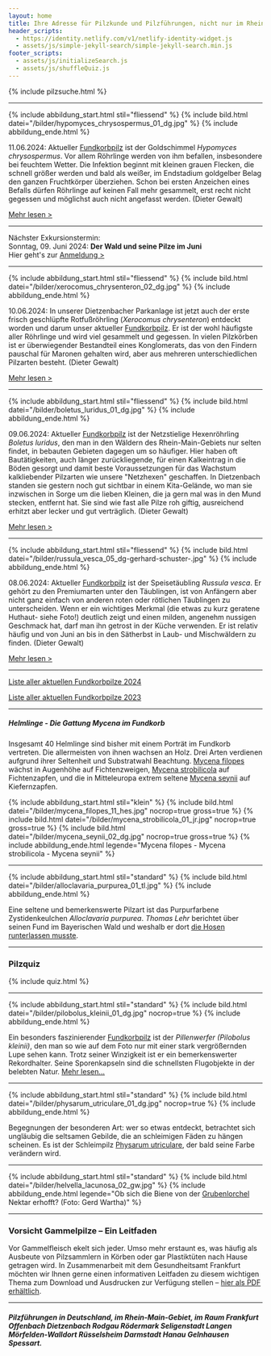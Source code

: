 ```yaml
---
layout: home
title: Ihre Adresse für Pilzkunde und Pilzführungen, nicht nur im Rhein-Main-Gebiet
header_scripts:
  - https://identity.netlify.com/v1/netlify-identity-widget.js
  - assets/js/simple-jekyll-search/simple-jekyll-search.min.js
footer_scripts:
  - assets/js/initializeSearch.js
  - assets/js/shuffleQuiz.js
---
```

{% include pilzsuche.html %}

- - -

{% include abbildung_start.html stil="fliessend" %}
{% include bild.html datei="/bilder/hypomyces_chrysospermus_01_dg.jpg" %}
{% include abbildung_ende.html %}

11.06.2024: Aktueller [Fundkorbpilz](AA "Glossar-") ist der Goldschimmel *Hypomyces chrysospermus*. Vor allem Röhrlinge werden von ihm befallen, insbesondere bei feuchtem Wetter. Die Infektion beginnt mit kleinen grauen Flecken, die schnell größer werden und bald als weißer, im Endstadium goldgelber Belag den ganzen Fruchtkörper überziehen. Schon bei ersten Anzeichen eines Befalls dürfen Röhrlinge auf keinen Fall mehr gesammelt, erst recht nicht gegessen und möglichst auch nicht angefasst werden. (Dieter Gewalt)

[Mehr lesen >](/pilze/hypomyces-chrysospermus-goldschimmel)

<div style="clear:  both"></div>

- - -

Nächster Exkursionstermin:\
Sonntag, 09. Juni 2024: **Der Wald und seine Pilze im Juni**\
Hier geht's zur [Anmeldung >](/termine)

- - -

{% include abbildung_start.html stil="fliessend" %}
{% include bild.html datei="/bilder/xerocomus_chrysenteron_02_dg.jpg" %}
{% include abbildung_ende.html %}

10.06.2024: In unserer Dietzenbacher Parkanlage ist jetzt auch der erste frisch geschlüpfte Rotfußröhrling (*Xerocomus chrysenteron*) entdeckt worden und darum unser aktueller [Fundkorbpilz](AA "Glossar-"). Er ist der wohl häufigste aller Röhrlinge und wird viel gesammelt und gegessen. In vielen Pilzkörben ist er überwiegender Bestandteil eines Konglomerats, das von den Findern pauschal für Maronen gehalten wird, aber aus mehreren unterschiedlichen Pilzarten besteht. (Dieter Gewalt)

[Mehr lesen >](/pilze/xerocomus-chrysenteron-gemeiner-rotfußröhrling)

<div style="clear:  both"></div>

- - -

{% include abbildung_start.html stil="fliessend" %}
{% include bild.html datei="/bilder/boletus_luridus_01_dg.jpg" %}
{% include abbildung_ende.html %}

09.06.2024: Aktueller [Fundkorbpilz](AA "Glossar-") ist der Netzstielige Hexenröhrling *Boletus luridus*, den man in den Wäldern des Rhein-Main-Gebiets nur selten findet, in bebauten Gebieten dagegen um so häufiger. Hier haben oft Bautätigkeiten, auch länger zurückliegende, für einen Kalkeintrag in die Böden gesorgt und damit beste Voraussetzungen für das Wachstum kalkliebender Pilzarten wie unsere "Netzhexen" geschaffen. In Dietzenbach standen sie gestern noch gut sichtbar in einem Kita-Gelände, wo man sie inzwischen in Sorge um die lieben Kleinen, die ja gern mal was in den Mund stecken, entfernt hat. Sie sind wie fast alle Pilze roh giftig, ausreichend erhitzt aber lecker und gut verträglich. (Dieter Gewalt)

[Mehr lesen >](/pilze/boletus-luridus-netzstieliger-hexenröhrling)

<div style="clear:  both"></div>

- - -

{% include abbildung_start.html stil="fliessend" %}
{% include bild.html datei="/bilder/russula_vesca_05_dg-gerhard-schuster-.jpg" %}
{% include abbildung_ende.html %}

08.06.2024: Aktueller [Fundkorbpilz](AA "Glossar-") ist der Speisetäubling *Russula vesca*. Er gehört zu den Premiumarten unter den Täublingen, ist von Anfängern aber nicht ganz einfach von anderen roten oder rötlichen Täublingen zu unterscheiden. Wenn er ein wichtiges Merkmal (die etwas zu kurz geratene Huthaut- siehe Foto!) deutlich zeigt und einen milden, angenehm nussigen Geschmack hat, darf man ihn getrost in der Küche verwenden. Er ist relativ häufig und von Juni an bis in den Sätherbst in Laub- und Mischwäldern zu finden. (Dieter Gewalt)

[Mehr lesen >](/pilze/russula-vesca-speisetäubling)

<div style="clear:  both"></div>

- - -

[Liste aller aktuellen Fundkorbpilze 2024](/artikel/liste-aller-aktuellen-fundkorbpilze-2024.html)

[Liste aller aktuellen Fundkorbpilze 2023](/artikel/liste-aller-aktuellen-fundkorbpilze-2023.html)

- - -

##### Helmlinge - Die Gattung *Mycena* im Fundkorb

Insgesamt 40 Helmlinge sind bisher mit einem Porträt im Fundkorb vertreten. Die allermeisten von ihnen wachsen an Holz. Drei Arten verdienen aufgrund ihrer Seltenheit und Substratwahl Beachtung. [Mycena filopes](/pilze/mycena-filopes-zerbrechlicher-fadenhelmling) wächst in Augenhöhe auf Fichtenzweigen, [Mycena strobilicola](/pilze/mycena-strobilicola-fichtenzapfenhelmling) auf Fichtenzapfen, und die in Mitteleuropa extrem seltene [Mycena seynii](/pilze/mycena-seynii-mediterraner-kiefernzapfenhelmling) auf Kiefernzapfen.

{% include abbildung_start.html stil="klein" %}
{% include bild.html datei="/bilder/mycena_filopes_11_hes.jpg" nocrop=true gross=true %}
{% include bild.html datei="/bilder/mycena_strobilicola_01_jr.jpg" nocrop=true gross=true %}
{% include bild.html datei="/bilder/mycena_seynii_02_dg.jpg" nocrop=true gross=true %}
{% include abbildung_ende.html legende="Mycena filopes - Mycena strobilicola - Mycena seynii" %}

- - -

{% include abbildung_start.html stil="standard" %}
{% include bild.html datei="/bilder/alloclavaria_purpurea_01_tl.jpg" %}
{% include abbildung_ende.html %}

Eine seltene und bemerkenswerte Pilzart ist das Purpurfarbene Zystidenkeulchen *Alloclavaria purpurea*. *Thomas Lehr* berichtet über seinen Fund im Bayerischen Wald und weshalb er dort [die Hosen runterlassen musste](/pilze/alloclavaria-purpurea-purpurfarbenes-zystidenkeulchen).

- - -

### Pilzquiz

{% include quiz.html %}

- - -

{% include abbildung_start.html stil="standard" %}
{% include bild.html datei="/bilder/pilobolus_kleinii_01_dg.jpg" nocrop=true %}
{% include abbildung_ende.html %}

Ein besonders faszinierender [Fundkorbpilz](AA "Glossar-") ist der *Pillenwerfer (Pilobolus kleinii)*, den man so wie auf dem Foto nur mit einer stark vergrößernden Lupe sehen kann. Trotz seiner Winzigkeit ist er ein bemerkenswerter Rekordhalter. Seine Sporenkapseln sind die schnellsten Flugobjekte in der belebten Natur. [Mehr lesen...](/pilze/pilobolus-kleinii-pillenwerfer)

- - -

{% include abbildung_start.html stil="standard" %}
{% include bild.html datei="/bilder/physarum_utriculare_01_dg.jpg" nocrop=true %}
{% include abbildung_ende.html %}

Begegnungen der besonderen Art: wer so etwas entdeckt, betrachtet sich ungläubig die seltsamen Gebilde, die an schleimigen Fäden zu hängen scheinen. Es ist der Schleimpilz [Physarum utriculare](/pilze/physarum-utriculare-fadenfruchtschleimpilz), der bald seine Farbe verändern wird.

- - -

{% include abbildung_start.html stil="standard" %}
{% include bild.html datei="/bilder/helvella_lacunosa_02_gw.jpg" %}
{% include abbildung_ende.html legende="Ob sich die Biene von der <a href='/pilze/helvella-lacunosa-grubenlorchel'>Grubenlorchel</a> Nektar erhofft?  (Foto: Gerd Wartha)" %}

- - -

### Vorsicht Gammelpilze – Ein Leitfaden

Vor Gammelfleisch ekelt sich jeder. Umso mehr erstaunt es, was häufig als Ausbeute von Pilzsammlern in Körben oder gar Plastiktüten nach Hause getragen wird. In Zusammenarbeit mit dem Gesundheitsamt Frankfurt möchten wir Ihnen gerne einen informativen Leitfaden zu diesem wichtigen Thema zum Download und Ausdrucken zur Verfügung stellen – [hier als PDF erhältlich](/assets/docs/Fundkorb.de-Gammelpilze.pdf).

- - -

##### Pilzführungen in Deutschland, im Rhein-Main-Gebiet, im Raum Frankfurt Offenbach Dietzenbach Rodgau Rödermark Seligenstadt Langen Mörfelden-Walldort Rüsselsheim Darmstadt Hanau Gelnhausen Spessart.